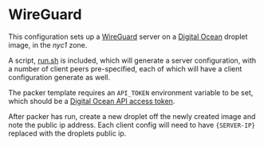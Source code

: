 # WireGuard

This configuration sets up a [WireGuard](https://www.wireguard.com/) server on a
[Digital Ocean](https://www.digitalocean.com/) droplet image, in the *nyc1*
zone.

A script, [run.sh](./run.sh) is included, which will generate a server
configuration, with a number of client peers pre-specified, each of which will have a client configuration generate as well.

The packer template requires an `API_TOKEN` environment variable to be set,
which should be a [Digital Ocean API access
token](https://cloud.digitalocean.com/account/api/tokens).

After packer has run, create a new droplet off the newly created image and note
the public ip address. Each client config will need to have `{SERVER-IP}`
replaced with the droplets public ip.
